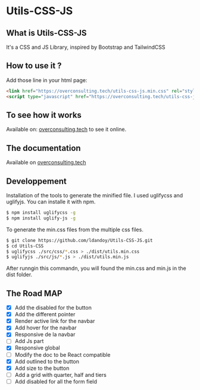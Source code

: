 # Utils-CSS-JS

## What is Utils-CSS-JS

It's a CSS and JS Library, inspired by Bootstrap and TailwindCSS

## How to use it ?

Add those line in your html page:

```html
<link href="https://overconsulting.tech/utils-css-js.min.css" rel="stylesheet" />
<script type="javascript" href="https://overconsulting.tech/utils-css-js.min.js"></script>
```

## To see how it works

Available on: [overconsulting.tech](https://overconsulting.tech) to see it online.

## The documentation

Available on [overconsulting.tech](https://overconsulting.tech)

## Developpement

Installation of the tools to generate the minified file. I used uglifycss and uglifyjs. You can installe it with npm.

```bash
$ npm install uglifycss -g
$ npm install uglify-js -g
```
To generate the min.css files from the multiple css files.

```bash
$ git clone https://github.com/ldandoy/Utils-CSS-JS.git
$ cd Utils-CSS
$ uglifycss ./src/css/*.css > ./dist/utils.min.css
$ uglifyjs ./src/js/*.js > ./dist/utils.min.js
```
After runngin this commandn, you will found the min.css and min.js in the dist folder.

## The Road MAP

- [x] Add the disabled for the button
- [x] Add the different pointer
- [x] Render active link for the navbar
- [X] Add hover for the navbar
- [X] Responsive de la navbar
- [ ] Add Js part
- [X] Responsive global
- [ ] Modify the doc to be React compatible
- [X] Add outlined to the button
- [X] Add size to the button
- [ ] Add a grid with quarter, half and tiers
- [ ] Add disabled for all the form field